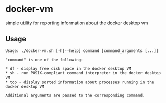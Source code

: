 # docker-vm

simple utility for reporting information about the docker desktop vm

## Usage

```
Usage: ./docker-vm.sh [-h|--help] command [command_arguments [...]]

"command" is one of the following:

* df - display free disk space in the docker desktop VM
* sh - run POSIX-compliant command interpreter in the docker desktop VM
* top - display sorted information about processes running in the docker desktop VM

Additional arguments are passed to the corresponding command.
```